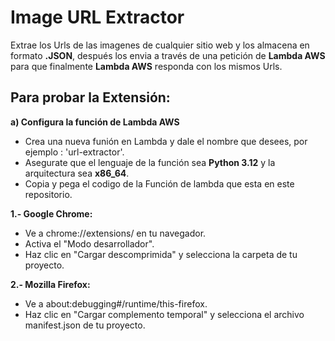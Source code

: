 # Image URL Extractor

Extrae los Urls de las imagenes de cualquier sitio web y los almacena en formato **.JSON**, después los envia a través de una petición de **Lambda AWS** para que finalmente **Lambda AWS** responda con los mismos Urls.

## **Para probar la Extensión:**

**a) Configura la función de Lambda AWS**
- Crea una nueva funión en Lambda y dale el nombre que desees, por ejemplo : 'url-extractor'.
- Asegurate que el lenguaje de la función sea **Python 3.12** y la arquitectura sea **x86_64**.
- Copia y pega el codigo de la Función de lambda que esta en este repositorio.

**1.- Google Chrome:**

- Ve a chrome://extensions/ en tu navegador.
- Activa el "Modo desarrollador".
- Haz clic en "Cargar descomprimida" y selecciona la carpeta de tu proyecto.

**2.- Mozilla Firefox:**
- Ve a about:debugging#/runtime/this-firefox.
- Haz clic en "Cargar complemento temporal" y selecciona el archivo manifest.json de tu proyecto.
